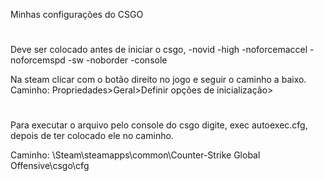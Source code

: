 Minhas configurações do CSGO

#

Deve ser colocado antes de iniciar o csgo, -novid -high -noforcemaccel -noforcemspd -sw -noborder -console

Na steam clicar com o botão direito no jogo e seguir o caminho a baixo.
Caminho: Propriedades>Geral>Definir opções de inicialização>

#

Para executar o arquivo pelo console do csgo digite, exec autoexec.cfg, depois de ter colocado ele no caminho.

Caminho: \Steam\steamapps\common\Counter-Strike Global Offensive\csgo\cfg
